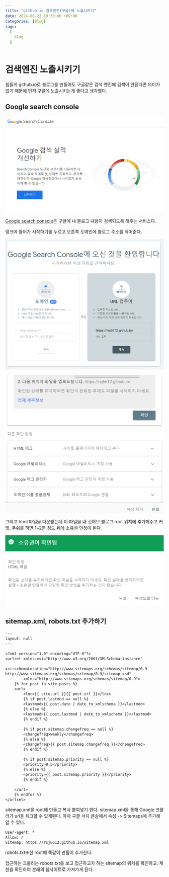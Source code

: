 ```yaml
---
title: "github.io 검색엔진(구글)에 노출시키기"
date: 2024-06-22 19:33:00 +09:00
categories: [Blog]
tags:
  [
    blog
  ]
---
```


# 검색엔진 노출시키기

힘들게 github.io로 블로그를 만들어도 구글같은 검색 엔진에 검색이 안된다면 의미가 없기 때문에 먼저 구글에 노출시키는게 좋다고 생각했다.


## Google search console

![1](./assets/img/postsImg/20241203/googlesearch.png)


[Google search console](https://search.google.com/search-console/about)은 구글에 내 블로그 내용이 검색되도록 해주는 서비스다. 

링크에 들어가 시작하기를 누르고 오른쪽 도메인에 블로그 주소를 적어준다.

![1](./assets/img/postsImg/20241203/googlesearch2.png)

![1](./assets/img/postsImg/20241203/googlesearch3.png)

그리고 html 파일을 다운받는데 이 파일을 내 깃허브 블로그 root 위치에 추가해주고 커밋, 푸쉬를 하면 1~2분 정도 뒤에 소유권 인정이 된다.

![1](./assets/img/postsImg/20241203/googlesearch4.png)



## sitemap.xml, robots.txt 추가하기
```
---
layout: null
---

<?xml version="1.0" encoding="UTF-8"?>
<urlset xmlns:xsi="http://www.w3.org/2001/XMLSchema-instance"
        xsi:schemaLocation="http://www.sitemaps.org/schemas/sitemap/0.9 http://www.sitemaps.org/schemas/sitemap/0.9/sitemap.xsd"
        xmlns="http://www.sitemaps.org/schemas/sitemap/0.9">
    {% for post in site.posts %}
    <url>
        <loc>{{ site.url }}{{ post.url }}</loc>
        {% if post.lastmod == null %}
        <lastmod>{{ post.date | date_to_xmlschema }}</lastmod>
        {% else %}
        <lastmod>{{ post.lastmod | date_to_xmlschema }}</lastmod>
        {% endif %}

        {% if post.sitemap.changefreq == null %}
        <changefreq>weekly</changefreq>
        {% else %}
        <changefreq>{{ post.sitemap.changefreq }}</changefreq>
        {% endif %}

        {% if post.sitemap.priority == null %}
        <priority>0.5</priority>
        {% else %}
        <priority>{{ post.sitemap.priority }}</priority>
        {% endif %}

    </url>
    {% endfor %}
</urlset> 
```
sitemap.xml을 root에 만들고 복사 붙여넣기 한다. sitemap.xml을 통해 Google 크롤러가 url을 체크할 수 있게된다. 아까 구글 서치 콘솔에서 속성 -> Sitemaps에 추가해 알 수 있다.

```
User-agent: *
Allow: /
Sitemap: https://rsj6612.github.io/sitemap.xml
```
robots.txt또한 root에 똑같이 만들어 추가한다. 

접근하는 크롤러는 robots.txt를 보고 접근하고자 하는 sitemap의 위치를 확인하고,
제한을 확인하여 본래의 웹사이트로 가져가게 된다.
